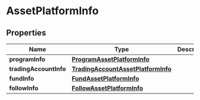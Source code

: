 # AssetPlatformInfo

## Properties
Name | Type | Description | Notes
------------ | ------------- | ------------- | -------------
**programInfo** | [**ProgramAssetPlatformInfo**](ProgramAssetPlatformInfo.md) |  |  [optional]
**tradingAccountInfo** | [**TradingAccountAssetPlatformInfo**](TradingAccountAssetPlatformInfo.md) |  |  [optional]
**fundInfo** | [**FundAssetPlatformInfo**](FundAssetPlatformInfo.md) |  |  [optional]
**followInfo** | [**FollowAssetPlatformInfo**](FollowAssetPlatformInfo.md) |  |  [optional]
